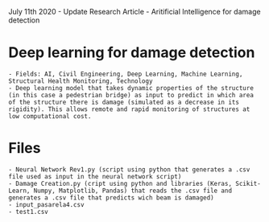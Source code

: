 July 11th 2020 - Update Research Article -  Aritificial Intelligence for damage detection 

# Deep learning for damage detection

	- Fields: AI, Civil Engineering, Deep Learning, Machine Learning, Structural Health Monitoring, Technology
	- Deep learning model that takes dynamic properties of the structure (in this case a pedestrian bridge) as input to predict in which area of the structure there is damage (simulated as a decrease in its rigidity). This allows remote and rapid monitoring of structures at low computational cost.

# Files

	- Neural Network Rev1.py (script using python that generates a .csv file used as input in the neural network script)
	- Damage Creation.py (cript using python and libraries (Keras, Scikit-Learn, Numpy, Matplotlib, Pandas) that reads the .csv file and generates a .csv file that predicts wich beam is damaged)
	- input_pasarela4.csv
	- test1.csv

